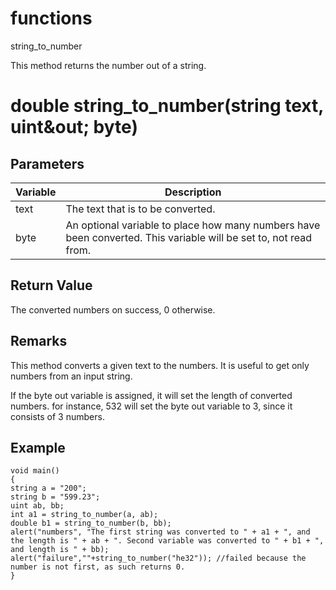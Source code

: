 # functions

string_to_number


This method returns the number out of a string.

# double string_to_number(string text, uint&out; byte)

## Parameters

Variable| Description
---|---
text | The text that is to be converted.
byte | An optional variable to place how many numbers have been converted. This variable will be set to, not read from.

## Return Value

The converted numbers on success, 0 otherwise.

## Remarks

This method converts a given text to the numbers. It is useful to get only numbers from an input string.

If the byte out variable is assigned, it will set the length of converted numbers. for instance, 532 will set the byte out variable to 3, since it consists of 3 numbers.

## Example

```
void main()
{
string a = "200";
string b = "599.23";
uint ab, bb;
int a1 = string_to_number(a, ab);
double b1 = string_to_number(b, bb);
alert("numbers", "The first string was converted to " + a1 + ", and the length is " + ab + ". Second variable was converted to " + b1 + ", and length is " + bb);
alert("failure",""+string_to_number("he32")); //failed because the number is not first, as such returns 0.
}
```
